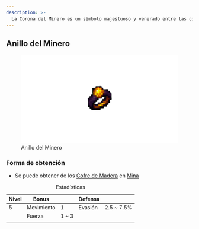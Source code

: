 ```yaml
---
description: >-
  La Corona del Minero es un símbolo majestuoso y venerado entre las comunidades mineras. A diferencia del Amuleto del Minero, la Corona es un artefacto ceremonial, diseñado para honrar y reconocer los logros excepcionales en el ámbito de la minería
---
```

[ TODO: Insert foto de Mina en Cover]: #

## Anillo del Minero

<figure>
    <img src="/.gitbook/assets/img/item/accessories/ring\miner_ring.png" alt="">
    <figcaption>Anillo del Minero</figcaption>
</figure>

### Forma de obtención
* Se puede obtener de los [Cofre de Madera](/.gitbook/assets/category/extra/loot/chest/wood_chest.md) en [Mina](/.gitbook/assets/category/location/mine/mine.md)

<table>
    <caption>Estadísticas</caption>
    <thead>
        <tr>
            <th>Nivel</th>
            <th>Bonus</th>
            <th></th>
            <th>Defensa</th>
            <th></th>
        </tr>
    </thead>
    <tbody>
        <tr>
            <td>5</td>
            <td>Movimiento</td>
            <td>1</td>
            <td>Evasión</td>
            <td>2.5 ~ 7.5%</td>
        </tr>
        <tr>
            <td></td>
            <td>Fuerza</td>
            <td>1 ~ 3</td>
            <td></td>
            <td></td>
        </tr>
        <tr>
            <td></td>
            <td></td>
            <td></td>
            <td></td>
            <td></td>
        </tr>
    </tbody>
</table>